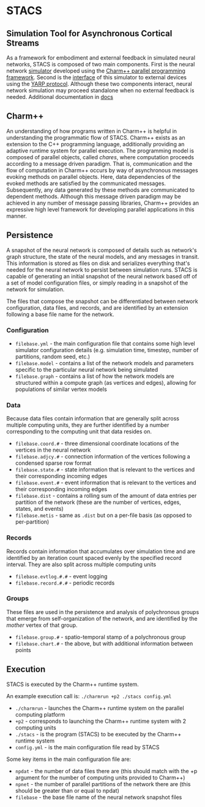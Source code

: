 # STACS

## Simulation Tool for Asynchronous Cortical Streams

As a framework for embodiment and external feedback in simulated neural networks, STACS is composed of two main components. First is the neural network [simulator](/docs/simulator.md) developed using the [Charm++ parallel programming framework](http://charmplusplus.org/). Second is the [interface](/docs/interface.md) of this simulator to external devices using the [YARP protocol](http://www.yarp.it/). Although these two components interact, neural network simulation may proceed standalone when no external feedback is needed. Additional documentation in [docs](/docs/)

## Charm++

An understanding of how programs written in Charm++ is helpful in understanding the programmatic flow of STACS.
Charm++ exists as an extension to the C++ programming language, additionally providing an adaptive runtime system for parallel execution.
The programming model is composed of parallel objects, called _chares_, where computation proceeds according to a message driven paradigm.
That is, communication and the flow of computation in Charm++ occurs by way of asynchronous messages evoking methods on parallel objects.
Here, data dependencies of the evoked methods are satisfied by the communicated messages.
Subsequently, any data generated by these methods are communicated to dependent methods.
Although this message driven paradigm may be achieved in any number of message passing libraries, Charm++ provides an expressive high level framework for developing parallel applications in this manner.

## Persistence

A snapshot of the neural network is composed of details such as network's graph structure, the state of the neural models, and any messages in transit.
This information is stored as files on disk and serializes everything that's needed for the neural network to persist between simulation runs.
STACS is capable of generating an initial snapshot of the neural network based off of a set of model configuration files, or simply reading in a snapshot of the network for simulation.

The files that compose the snapshot can be differentiated between network configuration, data files, and records, and are identified by an extension following a base file name for the network.


### Configuration

* `filebase.yml` - the main configuration file that contains some high level simulator configuration details (e.g. simulation time, timestep, number of partitions, random seed, etc.)
* `filebase.model` - contains a list of the network models and parameters specific to the particular neural network being simulated
* `filebase.graph` - contains a list of how the network models are structured within a compute graph (as vertices and edges), allowing for populations of similar vertex models

### Data

Because data files contain information that are generally split across multiple computing units, they are further identified by a number corresponding to the computing unit that data resides on.

* `filebase.coord.#` - three dimensional coordinate locations of the vertices in the neural network
* `filebase.adjcy.#` - connection information of the vertices following a condensed sparse row format
* `filebase.state.#` - state information that is relevant to the vertices and their corresponding incoming edges
* `filebase.event.#` - event information that is relevant to the vertices and their corresponding incoming edges
* `filebase.dist` - contains a rolling sum of the amount of data entries per partition of the network (these are the number of vertices, edges, states, and events)
* `filebase.metis` - same as `.dist` but on a per-file basis (as opposed to per-partition)

### Records

Records contain information that accumulates over simulation time and are identified by an iteration count spaced evenly by the specified record interval. They are also split across multiple computing units

* `filebase.evtlog.#.#` - event logging
* `filebase.record.#.#` - periodic records

### Groups

These files are used in the persistence and analysis of polychronous groups that emerge from self-organization of the network, and are identified by the *mother* vertex of that group.

* `filebase.group.#` - spatio-temporal stamp of a polychronous group
* `filebase.chart.#` - the above, but with additional information between points

## Execution

STACS is executed by the Charm++ runtime system.

An example execution call is: `./charmrun +p2 ./stacs config.yml`

* `./charmrun` - launches the Charm++ runtime system on the parallel computing platform
* `+p2` - corresponds to launching the Charm++ runtime system with 2 computing units
* `./stacs` - is the program (STACS) to be executed by the Charm++ runtime system
* `config.yml` - is the main configuration file read by STACS

Some key items in the main configuration file are:

* `npdat` - the number of data files there are (this should match with the +p argument for the number of computing units provided to Charm++)
* `npnet` - the number of parallel partitions of the network there are (this should be greater than or equal to npdat)
* `filebase` - the base file name of the neural network snapshot files
